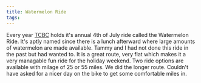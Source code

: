 ```yaml
---
title: Watermelon Ride
tags: 
---
```


Every year [TCBC](http://www.mtn.org/tcbc/) holds it's annual 4th of July ride called the Watermelon Ride. It's aptly named since there is a lunch afterward where large amounts of watermelon are made available. Tammy and I had not done this ride in the past but had wanted to. It is a great route, very flat which makes it a very managable fun ride for the holiday weekend. Two ride options are available with milage of 25 or 55 miles. We did the longer route. Couldn't have asked for a nicer day on the bike to get some comfortable miles in.
